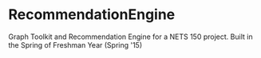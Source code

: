 # RecommendationEngine
Graph Toolkit and Recommendation Engine for a NETS 150 project.
Built in the Spring of Freshman Year (Spring '15)
